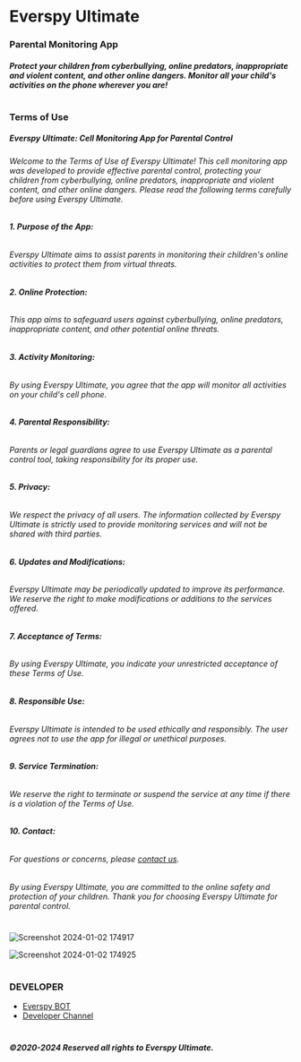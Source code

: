 

# Everspy Ultimate
### Parental Monitoring App
##### Protect your children from cyberbullying, online predators, inappropriate and violent content, and other online dangers. Monitor all your child's activities on the phone wherever you are!

#

### Terms of Use
##### Everspy Ultimate: Cell Monitoring App for Parental Control

  

###### Welcome to the Terms of Use of Everspy Ultimate! This cell monitoring app was developed to provide effective parental control, protecting your children from cyberbullying, online predators, inappropriate and violent content, and other online dangers. Please read the following terms carefully before using Everspy Ultimate.

  

###### **1. Purpose of the App:**

###### Everspy Ultimate aims to assist parents in monitoring their children's online activities to protect them from virtual threats.

  

###### **2. Online Protection:**

###### This app aims to safeguard users against cyberbullying, online predators, inappropriate content, and other potential online threats.

  

###### **3. Activity Monitoring:**

###### By using Everspy Ultimate, you agree that the app will monitor all activities on your child's cell phone.

  

###### **4. Parental Responsibility:**

###### Parents or legal guardians agree to use Everspy Ultimate as a parental control tool, taking responsibility for its proper use.

  

###### **5. Privacy:**

###### We respect the privacy of all users. The information collected by Everspy Ultimate is strictly used to provide monitoring services and will not be shared with third parties.

  

###### **6. Updates and Modifications:**

###### Everspy Ultimate may be periodically updated to improve its performance. We reserve the right to make modifications or additions to the services offered.

  

###### **7. Acceptance of Terms:**

###### By using Everspy Ultimate, you indicate your unrestricted acceptance of these Terms of Use.

  

###### **8. Responsible Use:**

###### Everspy Ultimate is intended to be used ethically and responsibly. The user agrees not to use the app for illegal or unethical purposes.

  

###### **9. Service Termination:**

###### We reserve the right to terminate or suspend the service at any time if there is a violation of the Terms of Use.

  

###### **10. Contact:**

###### For questions or concerns, please [contact us](https://t.me/everspymarketbot).

  

###### By using Everspy Ultimate, you are committed to the online safety and protection of your children. Thank you for choosing Everspy Ultimate for parental control.
#
![Screenshot 2024-01-02 174917](https://github.com/everspyrat/Everspy-2024/assets/153394180/47a28b5a-0767-4df0-930e-85ffda106bf8)

![Screenshot 2024-01-02 174925](https://github.com/everspyrat/Everspy-2024/assets/153394180/6d687492-8de9-45fe-8315-c41b01e9d456)
#
### **DEVELOPER**


- [Everspy BOT](https://t.me/EverspyMarketBot)
- [Developer Channel](https://t.me/EverspyRatAndroid)

#

#




  
##### ©2020-2024 Reserved all rights to Everspy Ultimate.
